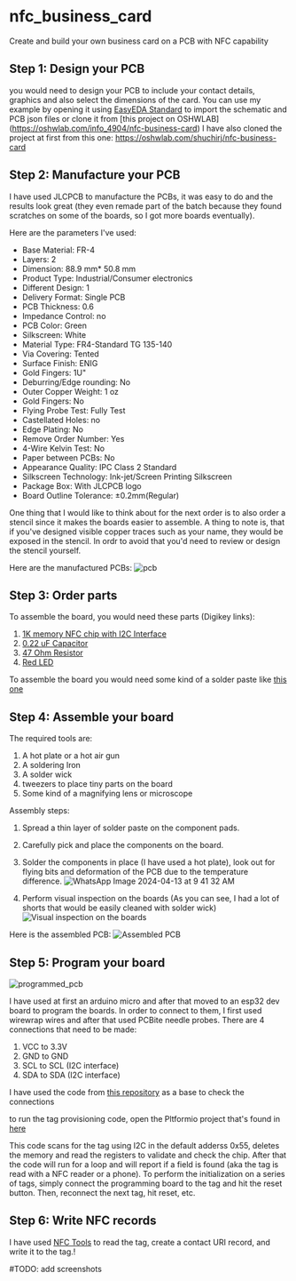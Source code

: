 # nfc_business_card
Create and build your own business card on a PCB with NFC capability

## Step 1: Design your PCB
you would need to design your PCB to include your contact details, graphics and also select the dimensions of the card.
You can use my example by opening it using [EasyEDA Standard](https://easyeda.com/) to import the schematic and PCB json files or clone it from [this project on OSHWLAB] (https://oshwlab.com/info_4904/nfc-business-card)
I have also cloned the project at first from this one: https://oshwlab.com/shuchirj/nfc-business-card

## Step 2: Manufacture your PCB
I have used JLCPCB to manufacture the PCBs, it was easy to do and the results look great (they even remade part of the batch because they found scratches on some of the boards, so I got more boards eventually).

Here are the parameters I've used:
- Base Material:	FR-4	
- Layers:	2
- Dimension:	88.9 mm* 50.8 mm	
- Product Type:	Industrial/Consumer electronics	
- Different Design:	1
- Delivery Format:	Single PCB	
- PCB Thickness:	0.6
- Impedance Control:	no	
- PCB Color:	Green	
- Silkscreen:	White
- Material Type:	FR4-Standard TG 135-140
- Via Covering:	Tented
- Surface Finish:	ENIG 
- Gold Fingers: 1U"	
- Deburring/Edge rounding:	No
- Outer Copper Weight:	1 oz	
- Gold Fingers:	No
- Flying Probe Test:	Fully Test	
- Castellated Holes:	no
- Edge Plating:	No	
- Remove Order Number:	Yes
- 4-Wire Kelvin Test:	No	
- Paper between PCBs:	No
- Appearance Quality:	IPC Class 2 Standard	
- Silkscreen Technology:	Ink-jet/Screen Printing Silkscreen	
- Package Box:	With JLCPCB logo
- Board Outline Tolerance:	±0.2mm(Regular)

One thing that I would like to think about for the next order is to also order a stencil since it makes the boards easier to assemble. A thing to note is, that if you've designed visible copper traces such as your name, they would be exposed in the stencil. In ordr to avoid that you'd need to review or design the stencil yourself. 

Here are the manufactured PCBs:
![pcb](https://github.com/barcesat/nfc_business_card/assets/9979719/3b095e2d-df43-4225-813c-9dbabc531038)

## Step 3: Order parts
To assemble the board, you would need these parts (Digikey links):
1. [1K memory NFC chip with I2C Interface](https://www.digikey.com/en/products/detail/nxp-usa-inc/NT3H2111W0FTTJ/5872979)
2. [0.22 uF Capacitor](https://www.digikey.co.il/he/products/detail/samsung-electro-mechanics/CL10B224KA8NNNC/3886769)
3. [47 Ohm Resistor](https://www.digikey.co.il/he/products/detail/yageo/RC0603FR-0747RL/727252)
4. [Red LED](https://www.digikey.co.il/he/products/detail/w%C3%BCrth-elektronik/150080RS75000/4489918)

To assemble the board you would need some kind of a solder paste like [this one](https://www.digikey.co.il/he/products/detail/chip-quik-inc/SMDLTLFP/2682721)

## Step 4: Assemble your board
The required tools are:
1. A hot plate or a hot air gun
2. A soldering Iron
3. A solder wick
4. tweezers to place tiny parts on the board
5. Some kind of a magnifying lens or microscope

Assembly steps:
1. Spread a thin layer of solder paste on the component pads.
2. Carefully pick and place the components on the board.

3. Solder the components in place (I have used a hot plate), look out for flying bits and deformation of the PCB due to the temperature difference.
![WhatsApp Image 2024-04-13 at 9 41 32 AM](https://github.com/barcesat/nfc_business_card/assets/9979719/0f369fc3-fbd9-4236-bb62-2a7dda2b8894)

4. Perform visual inspection on the boards (As you can see, I had a lot of shorts that would be easily cleaned with solder wick)
![Visual inspection on the boards](https://github.com/barcesat/nfc_business_card/assets/9979719/cdf6f625-2b3c-454a-9217-d40c481f908b)

Here is the assembled PCB:
![Assembled PCB](https://github.com/barcesat/nfc_business_card/assets/9979719/bdff3217-70a0-40c7-b5fc-9c41f65bb220)

## Step 5: Program your board

![programmed_pcb](https://github.com/barcesat/nfc_business_card/assets/9979719/4d5683f2-a22c-467a-b51c-4314655f3536)

I have used at first an arduino micro and after that moved to an esp32 dev board to program the boards.
In order to connect to them, I first used wirewrap wires and after that used PCBite needle probes. There are 4 connections that need to be made:
1. VCC to 3.3V
2. GND to GND
3. SCL to SCL (I2C interface)
4. SDA to SDA (I2C interface)

I have used the code from [this repository](https://github.com/thijses/NT3H_thijs) as a base to check the connections

to run the tag provisioning code, open the Pltformio project that's found in [here](https://github.com/barcesat/NT3H_thijs/blob/main/examples/NT3H_thijs_platformIO_example/src/main.cpp)

This code scans for the tag using I2C in the default adderss 0x55, deletes the memory and read the registers to validate and check the chip.
After that the code will run for a loop and will report if a field is found (aka the tag is read with a NFC reader or a phone).
To perform the initialization on a series of tags, simply connect the programming board to the tag and hit the reset button. Then, reconnect the next tag, hit reset, etc.

## Step 6: Write NFC records
I have used [NFC Tools](https://play.google.com/store/apps/details?id=com.wakdev.wdnfc&hl=en&gl=US&pli=1) to read the tag, create a contact URI record, and write it to the tag.!

#TODO: add screenshots

